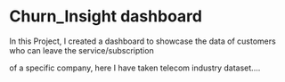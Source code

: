 # Churn_Insight dashboard

In this Project, I created a dashboard to showcase the data of customers who can leave the service/subscription

of a specific company, here I have taken telecom industry dataset....
